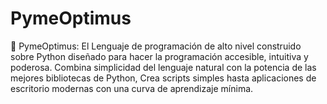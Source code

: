 # PymeOptimus
🚀 PymeOptimus: 
El Lenguaje de programación de alto nivel construido sobre Python diseñado para hacer la programación accesible, intuitiva y poderosa. Combina simplicidad del lenguaje natural con la potencia de las mejores bibliotecas de Python, Crea scripts simples hasta aplicaciones de escritorio modernas con una curva de aprendizaje mínima.
